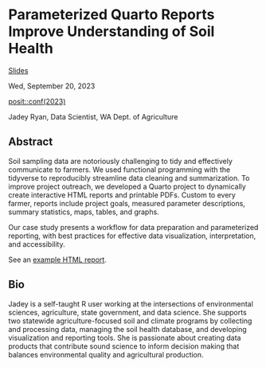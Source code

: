 # Parameterized Quarto Reports Improve Understanding of Soil Health

[Slides](https://jadeynryan.github.io/2023_posit-parameterized-quarto/#/title-slide)

Wed, September 20, 2023

[posit::conf(2023)](https://posit.co/conference/)

Jadey Ryan, Data Scientist, WA Dept. of Agriculture

## Abstract

Soil sampling data are notoriously challenging to tidy and effectively communicate to farmers. We used functional programming with the tidyverse to reproducibly streamline data cleaning and summarization. To improve project outreach, we developed a Quarto project to dynamically create interactive HTML reports and printable PDFs. Custom to every farmer, reports include project goals, measured parameter descriptions, summary statistics, maps, tables, and graphs.

Our case study presents a workflow for data preparation and parameterized reporting, with best practices for effective data visualization, interpretation, and accessibility.

See an [example HTML report](https://rawcdn.githack.com/WA-Department-of-Agriculture/soils/944448976992604a12dafbf47258327be0e5ab98/inst/example_reports/example_producer_report.html).

## Bio

Jadey is a self-taught R user working at the intersections of environmental sciences, agriculture, state government, and data science. She supports two statewide agriculture-focused soil and climate programs by collecting and processing data, managing the soil health database, and developing visualization and reporting tools. She is passionate about creating data products that contribute sound science to inform decision making that balances environmental quality and agricultural production.
